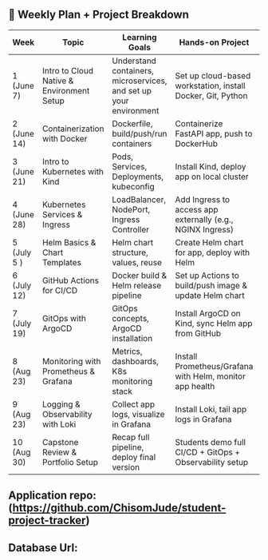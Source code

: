 ## 📅 Weekly Plan + Project Breakdown

| Week | Topic                                   | Learning Goals                                            | Hands-on Project                                                      | Mentor  |
|------|-----------------------------------------|-----------------------------------------------------------|------------------------------------------------------------------------|---------|
| 1  (June 7)  | Intro to Cloud Native & Environment Setup | Understand containers, microservices, and set up your environment | Set up cloud-based workstation, install Docker, Git, Python           | Chisom  |
| 2 (June 14)   | Containerization with Docker             | Dockerfile, build/push/run containers                     | Containerize FastAPI app, push to DockerHub                           | Jimoh  |
| 3  (June 21)  | Intro to Kubernetes with Kind            | Pods, Services, Deployments, kubeconfig                  | Install Kind, deploy app on local cluster                             | Ileriayo  |
| 4   (June 28) | Kubernetes Services & Ingress            | LoadBalancer, NodePort, Ingress Controller               | Add Ingress to access app externally (e.g., NGINX Ingress)            |  Ileriayo  |
|5  (July 5 )  | Helm Basics & Chart Templates            | Helm chart structure, values, reuse                      | Create Helm chart for app, deploy with Helm                           | Chisom  |
| 6   (July 12) | GitHub Actions for CI/CD                 | Docker build & Helm release pipeline                     | Set up Actions to build/push image & update Helm chart                | Chisom  |
| 7  (July 19)  | GitOps with ArgoCD                       | GitOps concepts, ArgoCD installation                     | Install ArgoCD on Kind, sync Helm app from GitHub                     | Chisom  |
| 8  (Aug 23)  | Monitoring with Prometheus & Grafana     | Metrics, dashboards, K8s monitoring stack                | Install Prometheus/Grafana with Helm, monitor app health              | Chisom  |
| 9  (Aug 23) | Logging & Observability with Loki        | Collect app logs, visualize in Grafana                  | Install Loki, tail app logs in Grafana                                | Chisom  |
| 10 (Aug 30)  | Capstone Review & Portfolio Setup        | Recap full pipeline, deploy final version                | Students demo full CI/CD + GitOps + Observability setup               | Chisom  |



## Application repo: (https://github.com/ChisomJude/student-project-tracker)

## Database Url:  



